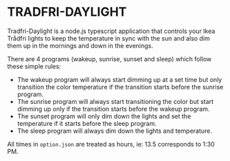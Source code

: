 # TRADFRI-DAYLIGHT

Tradfri-Daylight is a node.js typescript application that controls your Ikea Trådfri lights to keep the temperature in sync with the sun and also dim them up in the mornings and down in the evenings.

There are 4 programs (wakeup, sunrise, sunset and sleep) which follow these simple rules:
- The wakeup program will always start dimming up at a set time but only transition the color temperature if the transition starts before the sunrise program.
- The sunrise program will always start transitioning the color but start dimming up only if the transition starts before the wakeup program.
- The sunset program will only dim down the lights and set the temperature if it starts before the sleep program.
- The sleep program will always dim down the lights and temperature.

All times in `option.json` are treated as hours, ie: 13.5 corresponds to 1:30 PM.